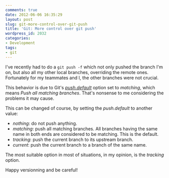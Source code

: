 ```yaml
---
comments: true
date: 2012-06-06 16:35:29
layout: post
slug: git-more-control-over-git-push
title: 'Git: More control over git push'
wordpress_id: 2032
categories:
- Development
tags:
- git
---
```


I've recently had to do a `git push -f` which not only pushed the branch I'm on, but also all my other local branches, overriding the remote ones. 
Fortunately for my teammates and I, the other branches were not crucial.

This behavior is due to Git's *[push.default](http://www.kernel.org/pub/software/scm/git/docs/v1.7.2.5/git-config.html)* option set to *matching*, which means *Push all matching branches*. That's nonsense to me considering the problems it may cause.

This can be changed of course, by setting the *push.default* to another value:

  * *nothing*: do not push anything.
  * *matching*: push all matching branches. All branches having the same name in both ends are considered to be matching. This is the default.
  * *tracking*: push the current branch to its upstream branch.
  * *current*: push the current branch to a branch of the same name.

The most suitable option in most of situations, in my opinion, is the *tracking* option.

Happy versionning and be careful!
